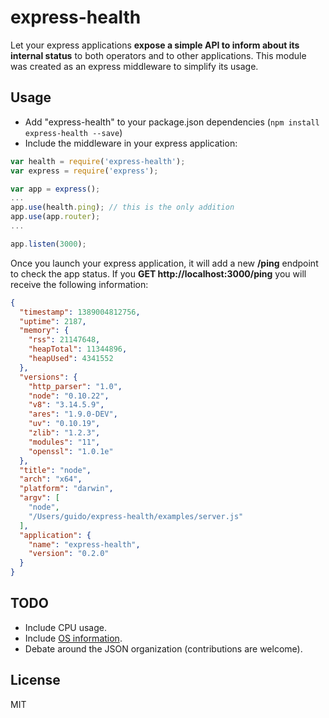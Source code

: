 express-health
==============

Let your express applications **expose a simple API to inform about its internal status** to both operators and to other applications. This module was created as an express middleware to simplify its usage.

Usage
-----

* Add "express-health" to your package.json dependencies (```npm install express-health --save```)
* Include the middleware in your express application:

```javascript
var health = require('express-health');
var express = require('express');

var app = express();
...
app.use(health.ping); // this is the only addition
app.use(app.router);
...

app.listen(3000);
```

Once you launch your express application, it will add a new **/ping** endpoint to check the app status. If you **GET http://localhost:3000/ping** you will receive the following information:

```json
{
  "timestamp": 1389004812756,
  "uptime": 2187,
  "memory": {
    "rss": 21147648,
    "heapTotal": 11344896,
    "heapUsed": 4341552
  },
  "versions": {
    "http_parser": "1.0",
    "node": "0.10.22",
    "v8": "3.14.5.9",
    "ares": "1.9.0-DEV",
    "uv": "0.10.19",
    "zlib": "1.2.3",
    "modules": "11",
    "openssl": "1.0.1e"
  },
  "title": "node",
  "arch": "x64",
  "platform": "darwin",
  "argv": [
    "node",
    "/Users/guido/express-health/examples/server.js"
  ],
  "application": {
    "name": "express-health",
    "version": "0.2.0"
  }
}
```

TODO
----

* Include CPU usage.
* Include [OS information](http://nodejs.org/api/os.html).
* Debate around the JSON organization (contributions are welcome).

License
-------

MIT
